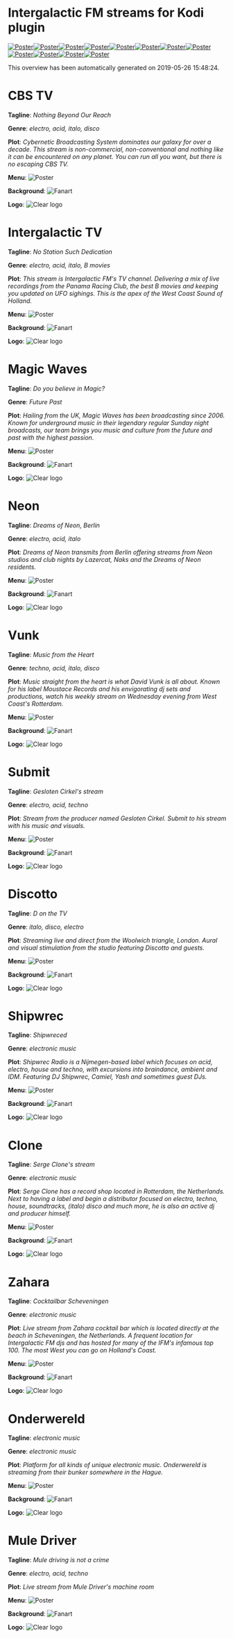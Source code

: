 # Intergalactic FM streams for Kodi plugin

[![Poster](poster-examples/small-cbs_tv-poster.png "Poster")](#cbs-tv)[![Poster](poster-examples/small-intergalactic_tv-poster.png "Poster")](#intergalactic-tv)[![Poster](poster-examples/small-magic_waves-poster.png "Poster")](#magic-waves)[![Poster](poster-examples/small-neon-poster.png "Poster")](#neon)[![Poster](poster-examples/small-vunk-poster.png "Poster")](#vunk)[![Poster](poster-examples/small-submit-poster.png "Poster")](#submit)[![Poster](poster-examples/small-discotto-poster.png "Poster")](#discotto)[![Poster](poster-examples/small-shipwrec-poster.png "Poster")](#shipwrec)[![Poster](poster-examples/small-clone-poster.png "Poster")](#clone)[![Poster](poster-examples/small-zahara-poster.png "Poster")](#zahara)[![Poster](poster-examples/small-onderwereld-poster.png "Poster")](#onderwereld)[![Poster](poster-examples/small-mule_driver-poster.png "Poster")](#mule-driver)

This overview has been automatically generated on 2019-05-26 15:48:24.

# CBS TV

**Tagline**: *Nothing Beyond Our Reach*

**Genre**: *electro, acid, italo, disco*

**Plot**: *Cybernetic Broadcasting System dominates our galaxy for over a decade. This stream is non-commercial, non-conventional and nothing like it can be encountered on any planet. You can run all you want, but there is no escaping CBS TV.*

**Menu**:
![Poster](poster-examples/cbs_tv-poster.png "Poster")

**Background**:
![Fanart](../plugin.video.intergalacticfm/resources/cbs_tv-fanart.jpg "Fanart")

**Logo**:
![Clear logo](clearlogo-examples/cbs_tv-clearlogo.png "Fanart")

# Intergalactic TV

**Tagline**: *No Station Such Dedication*

**Genre**: *electro, acid, italo, B movies*

**Plot**: *This stream is Intergalactic FM's TV channel. Delivering a mix of live recordings from the Panama Racing Club, the best B movies and keeping you updated on UFO sighings. This is the apex of the West Coast Sound of Holland.*

**Menu**:
![Poster](poster-examples/intergalactic_tv-poster.png "Poster")

**Background**:
![Fanart](../plugin.video.intergalacticfm/resources/intergalactic_tv-fanart.jpg "Fanart")

**Logo**:
![Clear logo](clearlogo-examples/intergalactic_tv-clearlogo.png "Fanart")

# Magic Waves

**Tagline**: *Do you believe in Magic?*

**Genre**: *Future Past*

**Plot**: *Hailing from the UK, Magic Waves has been broadcasting since 2006. Known for underground music in their legendary regular Sunday night broadcasts, our team brings you music and culture from the future and past with the highest passion.*

**Menu**:
![Poster](poster-examples/magic_waves-poster.png "Poster")

**Background**:
![Fanart](../plugin.video.intergalacticfm/resources/magic_waves-fanart.jpg "Fanart")

**Logo**:
![Clear logo](clearlogo-examples/magic_waves-clearlogo.png "Fanart")

# Neon

**Tagline**: *Dreams of Neon, Berlin*

**Genre**: *electro, acid, italo*

**Plot**: *Dreams of Neon transmits from Berlin offering streams from Neon studios and club nights by Lazercat, Naks and the Dreams of Neon residents.*

**Menu**:
![Poster](poster-examples/neon-poster.png "Poster")

**Background**:
![Fanart](../plugin.video.intergalacticfm/resources/neon-fanart.jpg "Fanart")

**Logo**:
![Clear logo](clearlogo-examples/neon-clearlogo.png "Fanart")

# Vunk

**Tagline**: *Music from the Heart*

**Genre**: *techno, acid, italo, disco*

**Plot**: *Music straight from the heart is what David Vunk is all about. Known for his label Moustace Records and his envigorating dj sets and productions, watch his weekly stream on Wednesday evening from West Coast's Rotterdam.*

**Menu**:
![Poster](poster-examples/vunk-poster.png "Poster")

**Background**:
![Fanart](../plugin.video.intergalacticfm/resources/vunk-fanart.jpg "Fanart")

**Logo**:
![Clear logo](clearlogo-examples/vunk-clearlogo.png "Fanart")

# Submit

**Tagline**: *Gesloten Cirkel's stream*

**Genre**: *electro, acid, techno*

**Plot**: *Stream from the producer named Gesloten Cirkel. Submit to his stream with his music and visuals.*

**Menu**:
![Poster](poster-examples/submit-poster.png "Poster")

**Background**:
![Fanart](../plugin.video.intergalacticfm/resources/submit-fanart.jpg "Fanart")

**Logo**:
![Clear logo](clearlogo-examples/submit-clearlogo.png "Fanart")

# Discotto

**Tagline**: *D on the TV*

**Genre**: *italo, disco, electro*

**Plot**: *Streaming live and direct from the Woolwich triangle, London. Aural and visual stimulation from the studio featuring Discotto and guests.*

**Menu**:
![Poster](poster-examples/discotto-poster.png "Poster")

**Background**:
![Fanart](../plugin.video.intergalacticfm/resources/discotto-fanart.jpg "Fanart")

**Logo**:
![Clear logo](clearlogo-examples/discotto-clearlogo.png "Fanart")

# Shipwrec

**Tagline**: *Shipwreced*

**Genre**: *electronic music*

**Plot**: *Shipwrec Radio is a Nijmegen-based label which focuses on acid, electro, house and techno, with excursions into braindance, ambient and IDM. Featuring DJ Shipwrec, Camiel, Yash and sometimes guest DJs.*

**Menu**:
![Poster](poster-examples/shipwrec-poster.png "Poster")

**Background**:
![Fanart](../plugin.video.intergalacticfm/resources/shipwrec-fanart.jpg "Fanart")

**Logo**:
![Clear logo](clearlogo-examples/shipwrec-clearlogo.png "Fanart")

# Clone

**Tagline**: *Serge Clone's stream*

**Genre**: *electronic music*

**Plot**: *Serge Clone has a record shop located in Rotterdam, the Netherlands. Next to having a label and begin a distributor focused on electro, techno, house, soundtracks, (italo) disco and much more, he is also an active dj and producer himself.*

**Menu**:
![Poster](poster-examples/clone-poster.png "Poster")

**Background**:
![Fanart](../plugin.video.intergalacticfm/resources/clone-fanart.jpg "Fanart")

**Logo**:
![Clear logo](clearlogo-examples/clone-clearlogo.png "Fanart")

# Zahara

**Tagline**: *Cocktailbar Scheveningen*

**Genre**: *electronic music*

**Plot**: *Live stream from Zahara cocktail bar which is located directly at the beach in Scheveningen, the Netherlands. A frequent location for Intergalactic FM djs and has hosted for many of the IFM's infamous top 100. The most West you can go on Holland's Coast.*

**Menu**:
![Poster](poster-examples/zahara-poster.png "Poster")

**Background**:
![Fanart](../plugin.video.intergalacticfm/resources/zahara-fanart.jpg "Fanart")

**Logo**:
![Clear logo](clearlogo-examples/zahara-clearlogo.png "Fanart")

# Onderwereld

**Tagline**: *electronic music*

**Genre**: *electronic music*

**Plot**: *Platform for all kinds of unique electronic music. Onderwereld is streaming from their bunker somewhere in the Hague.*

**Menu**:
![Poster](poster-examples/onderwereld-poster.png "Poster")

**Background**:
![Fanart](../plugin.video.intergalacticfm/resources/onderwereld-fanart.jpg "Fanart")

**Logo**:
![Clear logo](clearlogo-examples/onderwereld-clearlogo.png "Fanart")

# Mule Driver

**Tagline**: *Mule driving is not a crime*

**Genre**: *electro, acid, techno*

**Plot**: *Live stream from Mule Driver's machine room*

**Menu**:
![Poster](poster-examples/mule_driver-poster.png "Poster")

**Background**:
![Fanart](../plugin.video.intergalacticfm/resources/mule_driver-fanart.jpg "Fanart")

**Logo**:
![Clear logo](clearlogo-examples/mule_driver-clearlogo.png "Fanart")

